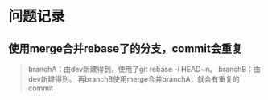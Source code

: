 # 问题记录

## 使用merge合并rebase了的分支，commit会重复

> branchA：由dev新建得到，使用了git rebase -i HEAD~n。
> branchB：由dev新建得到。
> 再branchB使用merge合并branchA，就会有重复的commit
